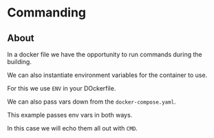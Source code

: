 # Commanding

## About

In a docker file we have the opportunity to run commands during the building.

We can also instantiate environment variables for the container to use.

For this we use `ENV` in your DOckerfile.

We can also pass vars down from the `docker-compose.yaml`.

This example passes env vars in both ways.

In this case we will echo them all out with `CMD`.
